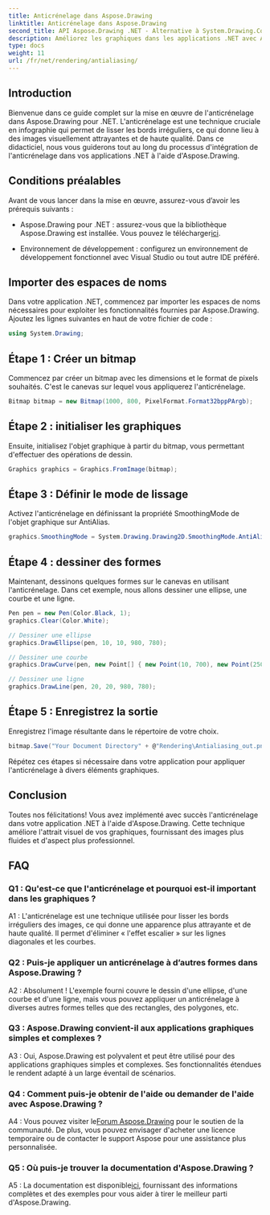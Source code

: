 ```yaml
---
title: Anticrénelage dans Aspose.Drawing
linktitle: Anticrénelage dans Aspose.Drawing
second_title: API Aspose.Drawing .NET - Alternative à System.Drawing.Common
description: Améliorez les graphiques dans les applications .NET avec Aspose.Drawing. Implémentez l’anticrénelage pour des bords lisses. Suivez notre guide étape par étape.
type: docs
weight: 11
url: /fr/net/rendering/antialiasing/
---
```

## Introduction

Bienvenue dans ce guide complet sur la mise en œuvre de l'anticrénelage dans Aspose.Drawing pour .NET. L'anticrénelage est une technique cruciale en infographie qui permet de lisser les bords irréguliers, ce qui donne lieu à des images visuellement attrayantes et de haute qualité. Dans ce didacticiel, nous vous guiderons tout au long du processus d'intégration de l'anticrénelage dans vos applications .NET à l'aide d'Aspose.Drawing.

## Conditions préalables

Avant de vous lancer dans la mise en œuvre, assurez-vous d’avoir les prérequis suivants :

-  Aspose.Drawing pour .NET : assurez-vous que la bibliothèque Aspose.Drawing est installée. Vous pouvez le télécharger[ici](https://releases.aspose.com/drawing/net/).

- Environnement de développement : configurez un environnement de développement fonctionnel avec Visual Studio ou tout autre IDE préféré.

## Importer des espaces de noms

Dans votre application .NET, commencez par importer les espaces de noms nécessaires pour exploiter les fonctionnalités fournies par Aspose.Drawing. Ajoutez les lignes suivantes en haut de votre fichier de code :

```csharp
using System.Drawing;
```

## Étape 1 : Créer un bitmap

Commencez par créer un bitmap avec les dimensions et le format de pixels souhaités. C'est le canevas sur lequel vous appliquerez l'anticrénelage.

```csharp
Bitmap bitmap = new Bitmap(1000, 800, PixelFormat.Format32bppPArgb);
```

## Étape 2 : initialiser les graphiques

Ensuite, initialisez l'objet graphique à partir du bitmap, vous permettant d'effectuer des opérations de dessin.

```csharp
Graphics graphics = Graphics.FromImage(bitmap);
```

## Étape 3 : Définir le mode de lissage

Activez l'anticrénelage en définissant la propriété SmoothingMode de l'objet graphique sur AntiAlias.

```csharp
graphics.SmoothingMode = System.Drawing.Drawing2D.SmoothingMode.AntiAlias;
```

## Étape 4 : dessiner des formes

Maintenant, dessinons quelques formes sur le canevas en utilisant l'anticrénelage. Dans cet exemple, nous allons dessiner une ellipse, une courbe et une ligne.

```csharp
Pen pen = new Pen(Color.Black, 1);
graphics.Clear(Color.White);

// Dessiner une ellipse
graphics.DrawEllipse(pen, 10, 10, 980, 780);

// Dessiner une courbe
graphics.DrawCurve(pen, new Point[] { new Point(10, 700), new Point(250, 500), new Point(500, 10), new Point(750, 500), new Point(990, 700) });

// Dessiner une ligne
graphics.DrawLine(pen, 20, 20, 980, 780);
```

## Étape 5 : Enregistrez la sortie

Enregistrez l'image résultante dans le répertoire de votre choix.

```csharp
bitmap.Save("Your Document Directory" + @"Rendering\Antialiasing_out.png");
```

Répétez ces étapes si nécessaire dans votre application pour appliquer l'anticrénelage à divers éléments graphiques.

## Conclusion

Toutes nos félicitations! Vous avez implémenté avec succès l'anticrénelage dans votre application .NET à l'aide d'Aspose.Drawing. Cette technique améliore l'attrait visuel de vos graphiques, fournissant des images plus fluides et d'aspect plus professionnel.

## FAQ

### Q1 : Qu'est-ce que l'anticrénelage et pourquoi est-il important dans les graphiques ?

A1 : L'anticrénelage est une technique utilisée pour lisser les bords irréguliers des images, ce qui donne une apparence plus attrayante et de haute qualité. Il permet d'éliminer « l'effet escalier » sur les lignes diagonales et les courbes.

### Q2 : Puis-je appliquer un anticrénelage à d’autres formes dans Aspose.Drawing ?

A2 : Absolument ! L'exemple fourni couvre le dessin d'une ellipse, d'une courbe et d'une ligne, mais vous pouvez appliquer un anticrénelage à diverses autres formes telles que des rectangles, des polygones, etc.

### Q3 : Aspose.Drawing convient-il aux applications graphiques simples et complexes ?

A3 : Oui, Aspose.Drawing est polyvalent et peut être utilisé pour des applications graphiques simples et complexes. Ses fonctionnalités étendues le rendent adapté à un large éventail de scénarios.

### Q4 : Comment puis-je obtenir de l'aide ou demander de l'aide avec Aspose.Drawing ?

 A4 : Vous pouvez visiter le[Forum Aspose.Drawing](https://forum.aspose.com/c/diagram/17) pour le soutien de la communauté. De plus, vous pouvez envisager d'acheter une licence temporaire ou de contacter le support Aspose pour une assistance plus personnalisée.

### Q5 : Où puis-je trouver la documentation d'Aspose.Drawing ?

 A5 : La documentation est disponible[ici](https://reference.aspose.com/drawing/net/), fournissant des informations complètes et des exemples pour vous aider à tirer le meilleur parti d'Aspose.Drawing.